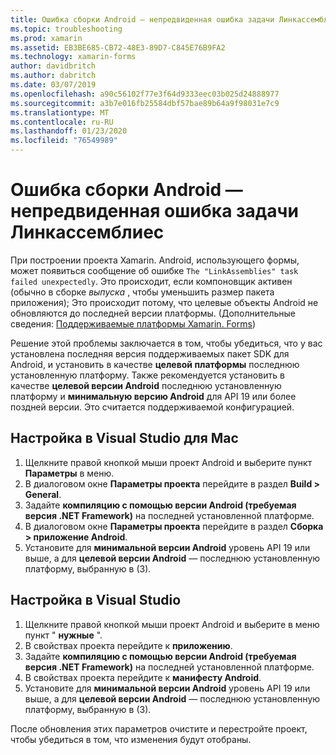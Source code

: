 ```yaml
---
title: Ошибка сборки Android — непредвиденная ошибка задачи Линкассемблиес
ms.topic: troubleshooting
ms.prod: xamarin
ms.assetid: EB3BE685-CB72-48E3-89D7-C845E76B9FA2
ms.technology: xamarin-forms
author: davidbritch
ms.author: dabritch
ms.date: 03/07/2019
ms.openlocfilehash: a90c56102f77e3f64d9333eec03b025d24888977
ms.sourcegitcommit: a3b7e016fb25584dbf57bae89b64a9f98031e7c9
ms.translationtype: MT
ms.contentlocale: ru-RU
ms.lasthandoff: 01/23/2020
ms.locfileid: "76549989"
---
```

# <a name="android-build-error--the-linkassemblies-task-failed-unexpectedly"></a>Ошибка сборки Android — непредвиденная ошибка задачи Линкассемблиес

При построении проекта Xamarin. Android, использующего формы, может появиться сообщение об ошибке `The "LinkAssemblies" task failed unexpectedly`. Это происходит, если компоновщик активен (обычно в сборке *выпуска* , чтобы уменьшить размер пакета приложения); Это происходит потому, что целевые объекты Android не обновляются до последней версии платформы. (Дополнительные сведения: [Поддерживаемые платформы Xamarin. Forms](~/get-started/supported-platforms.md#android-platform-support))

Решение этой проблемы заключается в том, чтобы убедиться, что у вас установлена последняя версия поддерживаемых пакет SDK для Android, и установить в качестве **целевой платформы** последнюю установленную платформу. Также рекомендуется установить в качестве **целевой версии Android** последнюю установленную платформу и **минимальную версию Android** для API 19 или более поздней версии. Это считается поддерживаемой конфигурацией.

## <a name="setting-in-visual-studio-for-mac"></a>Настройка в Visual Studio для Mac

1. Щелкните правой кнопкой мыши проект Android и выберите пункт **Параметры** в меню.
2. В диалоговом окне **Параметры проекта** перейдите в раздел **Build > General**.
3. Задайте **компиляцию с помощью версии Android (требуемая версия .NET Framework)** на последней установленной платформе.
4. В диалоговом окне **Параметры проекта** перейдите в раздел **Сборка > приложение Android**.
5. Установите для **минимальной версии Android** уровень API 19 или выше, а для **целевой версии Android** — последнюю установленную платформу, выбранную в (3).

## <a name="setting-in-visual-studio"></a>Настройка в Visual Studio

1. Щелкните правой кнопкой мыши проект Android и выберите в меню пункт " **нужные** ".
2. В свойствах проекта перейдите к **приложению**.
3. Задайте **компиляцию с помощью версии Android (требуемая версия .NET Framework)** на последней установленной платформе.
4. В свойствах проекта перейдите к **манифесту Android**.
5. Установите для **минимальной версии Android** уровень API 19 или выше, а для **целевой версии Android** — последнюю установленную платформу, выбранную в (3).

После обновления этих параметров очистите и перестройте проект, чтобы убедиться в том, что изменения будут отобраны.
